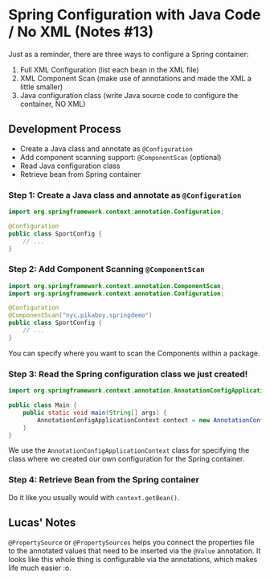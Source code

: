# Spring Configuration with Java Code / No XML (Notes #13)

Just as a reminder, there are three ways to configure a Spring container:
1) Full XML Configuration (list each bean in the XML file)
2) XML Component Scan (make use of annotations and made the XML a little smaller)
3) Java configuration class (write Java source code to configure the container, NO XML)

## Development Process
- Create a Java class and annotate as ``@Configuration``
- Add component scanning support: ``@ComponentScan`` (optional)
- Read Java configuration class
- Retrieve bean from Spring container

### Step 1: Create a Java class and annotate as ``@Configuration``

```java
import org.springframework.context.annotation.Configuration;

@Configuration
public class SportConfig {
    // ...
}
```
### Step 2: Add Component Scanning ``@ComponentScan``

```java
import org.springframework.context.annotation.ComponentScan;
import org.springframework.context.annotation.Configuration;

@Configuration
@ComponentScan("nyc.pikaboy.springdemo")
public class SportConfig {
    // ...
}
```
You can specify where you want to scan the Components within a package.

### Step 3: Read the Spring configuration class we just created!

```java
import org.springframework.context.annotation.AnnotationConfigApplicationContext;

public class Main {
    public static void main(String[] args) {
        AnnotationConfigApplicationContext context = new AnnotationConfigApplicationContext(SportConfig.class);
    }
}
```
We use the ``AnnotationConfigApplicationContext`` class for specifying the class where we created
our own configuration for the Spring container.

### Step 4: Retrieve Bean from the Spring container

Do it like you usually would with ``context.getBean()``.

## Lucas' Notes

``@PropertySource`` or ``@PropertySources`` helps you connect the properties file to the annotated values
that need to be inserted via the ``@Value`` annotation. It looks like this whole thing is configurable via the annotations,
which makes life much easier :o.